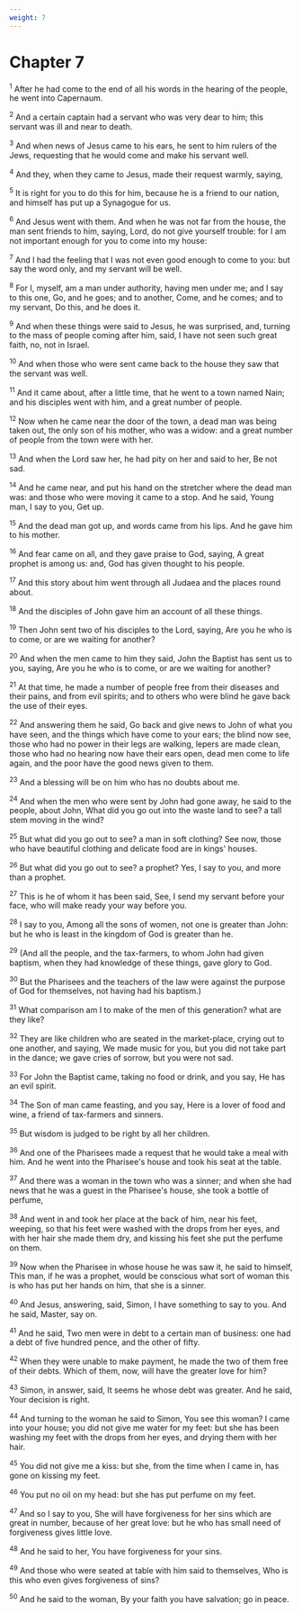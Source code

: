 ```yaml
---
weight: 7
---
```


# Chapter 7

<sup>1</sup> After he had come to the end of all his words in the hearing of the people, he went into Capernaum. 

<sup>2</sup> And a certain captain had a servant who was very dear to him; this servant was ill and near to death. 

<sup>3</sup> And when news of Jesus came to his ears, he sent to him rulers of the Jews, requesting that he would come and make his servant well. 

<sup>4</sup> And they, when they came to Jesus, made their request warmly, saying, 

<sup>5</sup> It is right for you to do this for him, because he is a friend to our nation, and himself has put up a Synagogue for us. 

<sup>6</sup> And Jesus went with them. And when he was not far from the house, the man sent friends to him, saying, Lord, do not give yourself trouble: for I am not important enough for you to come into my house: 

<sup>7</sup> And I had the feeling that I was not even good enough to come to you: but say the word only, and my servant will be well. 

<sup>8</sup> For I, myself, am a man under authority, having men under me; and I say to this one, Go, and he goes; and to another, Come, and he comes; and to my servant, Do this, and he does it. 

<sup>9</sup> And when these things were said to Jesus, he was surprised, and, turning to the mass of people coming after him, said, I have not seen such great faith, no, not in Israel. 

<sup>10</sup> And when those who were sent came back to the house they saw that the servant was well. 

<sup>11</sup> And it came about, after a little time, that he went to a town named Nain; and his disciples went with him, and a great number of people. 

<sup>12</sup> Now when he came near the door of the town, a dead man was being taken out, the only son of his mother, who was a widow: and a great number of people from the town were with her. 

<sup>13</sup> And when the Lord saw her, he had pity on her and said to her, Be not sad. 

<sup>14</sup> And he came near, and put his hand on the stretcher where the dead man was: and those who were moving it came to a stop. And he said, Young man, I say to you, Get up. 

<sup>15</sup> And the dead man got up, and words came from his lips. And he gave him to his mother. 

<sup>16</sup> And fear came on all, and they gave praise to God, saying, A great prophet is among us: and, God has given thought to his people. 

<sup>17</sup> And this story about him went through all Judaea and the places round about. 

<sup>18</sup> And the disciples of John gave him an account of all these things. 

<sup>19</sup> Then John sent two of his disciples to the Lord, saying, Are you he who is to come, or are we waiting for another? 

<sup>20</sup> And when the men came to him they said, John the Baptist has sent us to you, saying, Are you he who is to come, or are we waiting for another? 

<sup>21</sup> At that time, he made a number of people free from their diseases and their pains, and from evil spirits; and to others who were blind he gave back the use of their eyes. 

<sup>22</sup> And answering them he said, Go back and give news to John of what you have seen, and the things which have come to your ears; the blind now see, those who had no power in their legs are walking, lepers are made clean, those who had no hearing now have their ears open, dead men come to life again, and the poor have the good news given to them. 

<sup>23</sup> And a blessing will be on him who has no doubts about me. 

<sup>24</sup> And when the men who were sent by John had gone away, he said to the people, about John, What did you go out into the waste land to see? a tall stem moving in the wind? 

<sup>25</sup> But what did you go out to see? a man in soft clothing? See now, those who have beautiful clothing and delicate food are in kings' houses. 

<sup>26</sup> But what did you go out to see? a prophet? Yes, I say to you, and more than a prophet. 

<sup>27</sup> This is he of whom it has been said, See, I send my servant before your face, who will make ready your way before you. 

<sup>28</sup> I say to you, Among all the sons of women, not one is greater than John: but he who is least in the kingdom of God is greater than he. 

<sup>29</sup> (And all the people, and the tax-farmers, to whom John had given baptism, when they had knowledge of these things, gave glory to God. 

<sup>30</sup> But the Pharisees and the teachers of the law were against the purpose of God for themselves, not having had his baptism.) 

<sup>31</sup> What comparison am I to make of the men of this generation? what are they like? 

<sup>32</sup> They are like children who are seated in the market-place, crying out to one another, and saying, We made music for you, but you did not take part in the dance; we gave cries of sorrow, but you were not sad. 

<sup>33</sup> For John the Baptist came, taking no food or drink, and you say, He has an evil spirit. 

<sup>34</sup> The Son of man came feasting, and you say, Here is a lover of food and wine, a friend of tax-farmers and sinners. 

<sup>35</sup> But wisdom is judged to be right by all her children. 

<sup>36</sup> And one of the Pharisees made a request that he would take a meal with him. And he went into the Pharisee's house and took his seat at the table. 

<sup>37</sup> And there was a woman in the town who was a sinner; and when she had news that he was a guest in the Pharisee's house, she took a bottle of perfume, 

<sup>38</sup> And went in and took her place at the back of him, near his feet, weeping, so that his feet were washed with the drops from her eyes, and with her hair she made them dry, and kissing his feet she put the perfume on them. 

<sup>39</sup> Now when the Pharisee in whose house he was saw it, he said to himself, This man, if he was a prophet, would be conscious what sort of woman this is who has put her hands on him, that she is a sinner. 

<sup>40</sup> And Jesus, answering, said, Simon, I have something to say to you. And he said, Master, say on. 

<sup>41</sup> And he said, Two men were in debt to a certain man of business: one had a debt of five hundred pence, and the other of fifty. 

<sup>42</sup> When they were unable to make payment, he made the two of them free of their debts. Which of them, now, will have the greater love for him? 

<sup>43</sup> Simon, in answer, said, It seems he whose debt was greater. And he said, Your decision is right. 

<sup>44</sup> And turning to the woman he said to Simon, You see this woman? I came into your house; you did not give me water for my feet: but she has been washing my feet with the drops from her eyes, and drying them with her hair. 

<sup>45</sup> You did not give me a kiss: but she, from the time when I came in, has gone on kissing my feet. 

<sup>46</sup> You put no oil on my head: but she has put perfume on my feet. 

<sup>47</sup> And so I say to you, She will have forgiveness for her sins which are great in number, because of her great love: but he who has small need of forgiveness gives little love. 

<sup>48</sup> And he said to her, You have forgiveness for your sins. 

<sup>49</sup> And those who were seated at table with him said to themselves, Who is this who even gives forgiveness of sins? 

<sup>50</sup> And he said to the woman, By your faith you have salvation; go in peace. 



